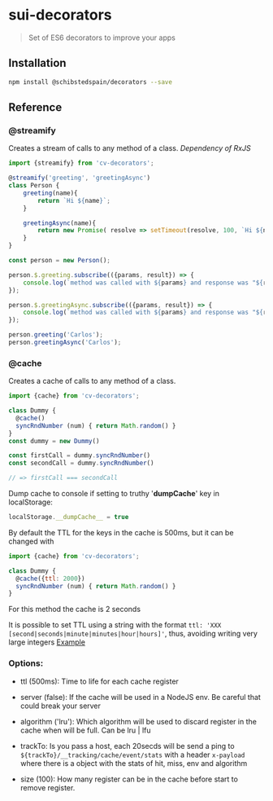 # sui-decorators
> Set of ES6 decorators to improve your apps

## Installation

```sh
npm install @schibstedspain/decorators --save
```

## Reference

### @streamify

Creates a stream of calls to any method of a class. *Dependency of RxJS*

```javascript
import {streamify} from 'cv-decorators';

@streamify('greeting', 'greetingAsync')
class Person {
    greeting(name){
        return `Hi ${name}`;
    }

    greetingAsync(name){
        return new Promise( resolve => setTimeout(resolve, 100, `Hi ${name}`) );
    }
}

const person = new Person();

person.$.greeting.subscribe(({params, result}) => {
    console.log(`method was called with ${params} and response was "${result}"`); // => method was called with ['Carlos'] and response was "Hi Carlos"
});

person.$.greetingAsync.subscribe(({params, result}) => {
    console.log(`method was called with ${params} and response was "${result}"`); // => method was called with ['Carlos'] and response was "Hi Carlos"
});

person.greeting('Carlos');
person.greetingAsync('Carlos');
```

### @cache

Creates a cache of calls to any method of a class.

```javascript
import {cache} from 'cv-decorators';

class Dummy {
  @cache()
  syncRndNumber (num) { return Math.random() }
}
const dummy = new Dummy()

const firstCall = dummy.syncRndNumber()
const secondCall = dummy.syncRndNumber()

// => firstCall === secondCall
```
Dump cache to console if setting to truthy '__dumpCache__' key in localStorage:

```javascript
localStorage.__dumpCache__ = true
```

By default the TTL for the keys in the cache is 500ms, but it can be changed with

```javascript
import {cache} from 'cv-decorators';

class Dummy {
  @cache({ttl: 2000})
  syncRndNumber (num) { return Math.random() }
}
```

For this method the cache is 2 seconds

It is possible to set TTL using a string with the format `ttl: 'XXX [second|seconds|minute|minutes|hour|hours]'`,
thus, avoiding writing very large integers
[Example](https://github.com/carlosvillu/cv-decorators/blob/feature/string-for-time/test/cacheSpec.js#L163)

### Options:

* ttl (500ms): Time to life for each cache register

* server (false): If the cache will be used in a NodeJS env. Be careful that could break your server

* algorithm ('lru'): Which algorithm will be used to discard register in the cache when will be full. Can be lru | lfu

* trackTo: Is you pass a host, each 20secds will be send a ping to `${trackTo}/__tracking/cache/event/stats` with a header `x-payload` where there is a object with the stats of hit, miss, env and algorithm

* size (100): How many register can be in the cache before start to remove register.
